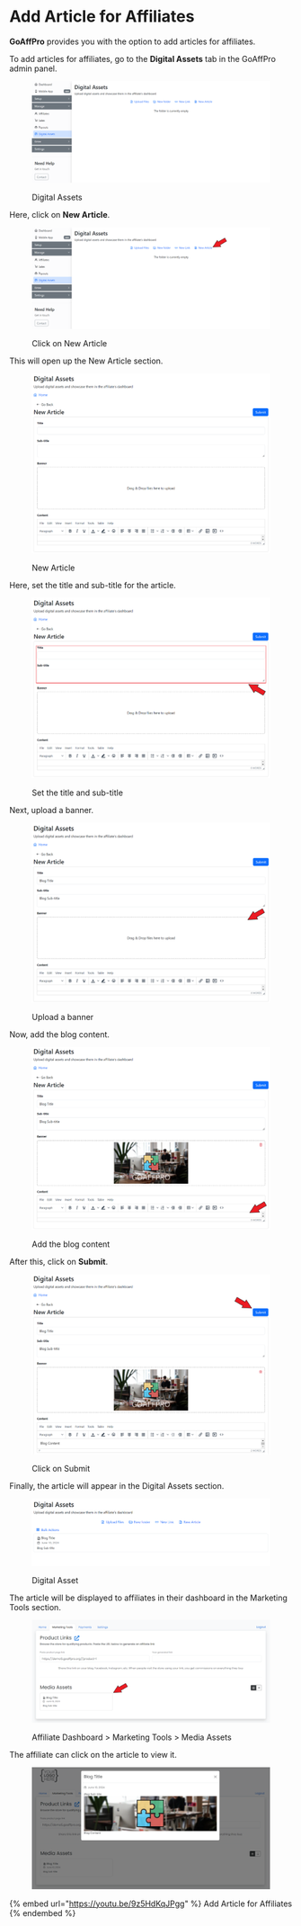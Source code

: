 # Add Article for Affiliates

**GoAffPro** provides you with the option to add articles for affiliates.&#x20;

To add articles for affiliates, go to the **Digital Assets** tab in the GoAffPro admin panel.

<figure><img src="../../.gitbook/assets/image (74).png" alt=""><figcaption><p>Digital Assets</p></figcaption></figure>

Here, click on **New Article**.

<figure><img src="../../.gitbook/assets/Screenshot 2024-06-10 164412.png" alt=""><figcaption><p>Click on New Article</p></figcaption></figure>

This will open up the New Article section.

<figure><img src="../../.gitbook/assets/image (75).png" alt=""><figcaption><p>New Article<br></p></figcaption></figure>

Here, set the title and sub-title for the article.

<figure><img src="../../.gitbook/assets/Screenshot 2024-06-10 164449.png" alt=""><figcaption><p>Set the title and sub-title </p></figcaption></figure>

Next, upload a banner.&#x20;

<figure><img src="../../.gitbook/assets/Screenshot 2024-06-10 1642606.png" alt=""><figcaption><p>Upload a banner</p></figcaption></figure>

Now, add the blog content.&#x20;

<figure><img src="../../.gitbook/assets/Screenshot 2024-06-10 164704.png" alt=""><figcaption><p>Add the blog content</p></figcaption></figure>

After this, click on **Submit**.

<figure><img src="../../.gitbook/assets/Screenshot 2024-06-10 164739.png" alt=""><figcaption><p>Click on Submit</p></figcaption></figure>

Finally, the article will appear in the Digital Assets section.&#x20;

<figure><img src="../../.gitbook/assets/Screenshot 2024-06-10 164757.png" alt=""><figcaption><p>Digital Asset</p></figcaption></figure>

The article will be displayed to affiliates in their dashboard in the Marketing Tools section.&#x20;

<figure><img src="../../.gitbook/assets/Screenshot 2024-06-10 164823.png" alt=""><figcaption><p>Affiliate Dashboard > Marketing Tools > Media Assets</p></figcaption></figure>

The affiliate can click on the article to view it.&#x20;

<figure><img src="../../.gitbook/assets/image (76).png" alt=""><figcaption></figcaption></figure>

{% embed url="https://youtu.be/9z5HdKqJPgg" %}
Add Article for Affiliates
{% endembed %}

